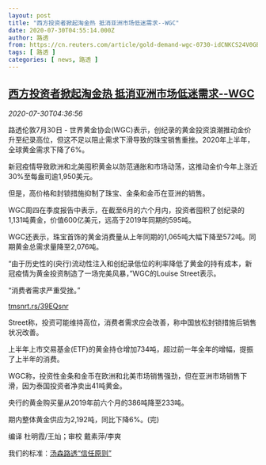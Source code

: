 ```yaml
---
layout: post
title: "西方投资者掀起淘金热 抵消亚洲市场低迷需求--WGC"
date: 2020-07-30T04:55:14.000Z
author: 路透
from: https://cn.reuters.com/article/gold-demand-wgc-0730-idCNKCS24V0GB
tags: [ 路透 ]
categories: [ news, 路透 ]
---
```

<!--1596084914000-->
[西方投资者掀起淘金热 抵消亚洲市场低迷需求--WGC](https://cn.reuters.com/article/gold-demand-wgc-0730-idCNKCS24V0GB)
------

<div>
<div><i>2020-07-30T04:36:56</i></div><div class="StandardArticleBody_body"><p>路透伦敦7月30日 - 世界黄金协会(WGC)表示，创纪录的黄金投资浪潮推动金价升至纪录高位，但这不足以阻止需求下滑导致的珠宝销售重挫。2020年上半年，全球黄金需求下降了6%。 </p><p>新冠疫情导致欧洲和北美囤积黄金以防范通胀和市场动荡，这推动金价今年上涨近30%至每盎司逾1,950美元。 </p><p>但是，高价格和封锁措施抑制了珠宝、金条和金币在亚洲的销售。 </p><p>WGC周四在季度报告中表示，在截至6月的六个月内，投资者囤积了创纪录的1,131吨黄金，价值600亿美元，远高于2019年同期的595吨。 </p><p>WGC还表示，珠宝首饰的黄金消费量从上年同期的1,065吨大幅下降至572吨。同期黄金总需求量降至2,076吨。 </p><p>“由于历史性的(央行)流动性注入和创纪录低位的利率降低了黄金的持有成本，新冠疫情为黄金投资制造了一场完美风暴，”WGC的Louise Street表示。 </p><p>“消费者需求严重受挫。”     </p><p><a href="https://tmsnrt.rs/39EQsnr">tmsnrt.rs/39EQsnr</a> </p><p>Street称，投资可能维持高位，消费者需求应会改善，称中国放松封锁措施后销售状况改善。 </p><p>上半年上市交易基金(ETF)的黄金持仓增加734吨，超过前一年全年的增幅，提振了上半年的消费。 </p><p>WGC称，投资性金条和金币在欧洲和北美市场销售强劲，但在亚洲市场销售下滑，因为泰国投资者净卖出41吨黄金。 </p><p>央行的黄金购买量从2019年前六个月的386吨降至233吨。 </p><p>期内整体黄金供应为2,192吨，同比下降6%。(完) </p><div class="Attribution_container"><div class="Attribution_attribution"><p class="Attribution_content">编译 杜明霞/王灿；审校 戴素萍/李爽</p></div></div><div class="StandardArticleBody_trustBadgeContainer"><span class="StandardArticleBody_trustBadgeTitle">我们的标准：</span><span class="trustBadgeUrl"><a href="https://www.thomsonreuters.cn/content/dam/openweb/documents/pdf/china/brochures/about-us-1.pdf">汤森路透“信任原则”</a></span></div></div>
</div>
